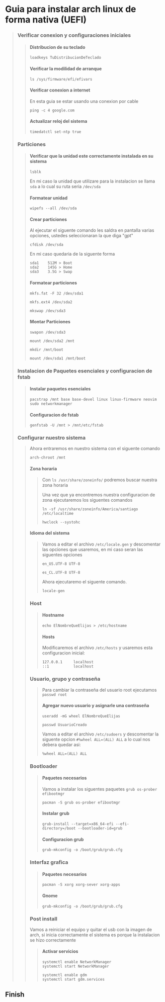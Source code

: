 # Guia para instalar arch linux de forma nativa (UEFI)
>### Verificar conexion y configuraciones iniciales
>>#### Distribucion de su teclado
>>```
>>loadkeys TuDistribucionDeTeclado
>>```
>>#### Verificar la modilidad de arranque
>>```
>>ls /sys/firmware/efi/efivars
>>```
>>#### Verificar conexion a internet
>>En esta guia se estar usando una conexion por cable
>>```
>>ping -c 4 google.com
>>```
>>#### Actualizar reloj del sistema 
>>```
>>timedatctl set-ntp true
>>```
>### Particiones
>>#### Verificar que la unidad este correctamente instalada en su sistema 
>>```
>>lsblk
>>```
>> En mi caso la unidad que utilizare para la instalacion se llama `sda` a lo cual su ruta seria `/dev/sda` 
>>#### Formatear unidad
>>```
>>wipefs --all /dev/sda
>>```
>>#### Crear particiones 
>>Al ejecutar el siguente comando les saldra en pantalla varias opciones, ustedes seleccionaran la que diga "gpt"
>>```
>>cfdisk /dev/sda
>>```
>> En mi caso quedaria de la siguente forma
>>```
>>sda1    512M > Boot
>>sda2    145G > Home
>>sda3    3.5G > Swap
>>```
>>#### Formatear particiones
>>```
>>mkfs.fat -F 32 /dev/sda1
>>```
>>```
>>mkfs.ext4 /dev/sda2
>>```
>>```
>>mkswap /dev/sda3
>>```
>>#### Montar Particiones
>>```
>>swapon /dev/sda3
>>```
>>```
>>mount /dev/sda2 /mnt
>>```
>>```
>>mkdir /mnt/boot
>>```
>>```
>>mount /dev/sda1 /mnt/boot
>>```
>### Instalacion de Paquetes esenciales y configuracion de fstab
>>#### Instalar paquetes esenciales
>>```
>>pacstrap /mnt base base-devel linux linux-firmware neovim sudo networkmanager
>>```
>>#### Configuracion de fstab
>>```
>>genfstab -U /mnt > /mnt/etc/fstab
>>```
>### Configurar nuestro sistema
>>Ahora entraremos en nuestro sistema con el siguente comando
>>```
>>arch-chroot /mnt
>>```
>>#### Zona horaria
>>>Con `ls /usr/share/zoneinfo/` podremos buscar nuestra zona horaria
>>>
>>>Una vez que ya encontremos nuestra configuracion de zona ejecutaremos los siguentes comandos
>>>```
>>>ln -sf /usr/share/zoneinfo/America/santiago /etc/localtime
>>>```
>>>```
>>>hwclock --systohc
>>>```
>>#### Idioma del sistema
>>>Vamos a editar el archivo `/etc/locale.gen` y descomentar las opciones que usaremos, en mi caso seran las siguentes opciones
>>>```
>>>en_US.UTF-8 UTF-8
>>>
>>>es_CL.UTF-8 UTF-8
>>>```
>>>Ahora ejecutaremo el siguente comando.
>>>```
>>>locale-gen
>>>```
>>### Host
>>>#### Hostname
>>>```
>>>echo ElNombreQueElijas > /etc/hostname
>>>```
>>>#### Hosts
>>>Modificaremos el archivo `/etc/hosts` y usaremos esta configuracion inicial:
>>>```
>>>127.0.0.1     localhost
>>>::1           localhost
>>>```
>>### Usuario, grupo y contraseña
>>>Para cambiar la contraseña del usuario root ejecutamos `passwd root `
>>>#### Agregar nuevo usuario y asignarle una contraseña
>>>```
>>>useradd -mG wheel ElNombreQueElijas
>>>
>>>passwd UsuarioCreado
>>>```
>>>Vamos a editar el archivo `/etc/sudoers` y descomentar la siguente opcion `#%wheel ALL=(ALL) ALL` a lo cual nos debera quedar asi:
>>>```
>>>%wheel ALL=(ALL) ALL
>>>```
>>### Bootloader
>>>#### Paquetes necesarios 
>>>Vamos a instalar los siguentes paquetes `grub os-prober efibootmgr`
>>>```
>>>pacman -S grub os-prober efibootmgr
>>>```
>>>#### Instalar grub
>>>```
>>>grub-install --target=x86_64-efi --efi-directory=/boot --bootloader-id=grub
>>>```
>>>#### Configuracion grub
>>>```
>>>grub-mkconfig -o /boot/grub/grub.cfg
>>>```
>>### Interfaz grafica
>>>#### Paquetes necesarios
>>>```
>>>pacman -S xorg xorg-sever xorg-apps
>>>```
>>>#### Gnome
>>>```
>>>grub-mkconfig -o /boot/grub/grub.cfg
>>>```
>>### Post install
>>Vamos a reiniciar el equipo y quitar el usb con la imagen de arch, si inicia correctamente el sistema es porque la instalacion se hizo correctamente
>>>#### Activar servicios
>>>```
>>>systemctl enable NetworkManager
>>>systemctl start NetworkManager
>>>```
>>>```
>>>systemctl enable gdm
>>>systemctl start gdm.services
>>>```
## Finish
